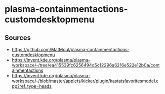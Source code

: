 # plasma-containmentactions-customdesktopmenu

## Sources 

- https://github.com/MatMoul/plasma-containmentactions-customdesktopmenu
- https://invent.kde.org/plasma/plasma-workspace/-/tree/ea415539fc6256494d5c12296a6216e522e12b0a/containmentactions
- https://invent.kde.org/plasma/plasma-workspace/-/blob/master/applets/kicker/plugin/kastatsfavoritesmodel.cpp?ref_type=heads
